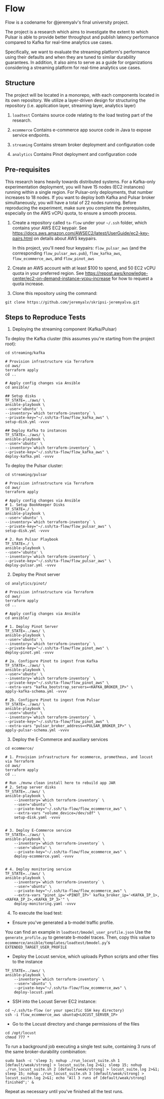 # Flow
Flow is a codename for @jeremyalv's final university project. 

The project is a research which aims to investigate the extent to which Pulsar is able to provide better throughput and publish latency performance compared to Kafka for real-time analytics use cases. 

Specifically, we want to evaluate the streaming platform's performance using their defaults and when they are tuned to similar durability guarantees. In addition, it also aims to serve as a guide for organizations considering a streaming platform for real-time analytics use cases.

## Structure
The project will be located in a monorepo, with each components located in its own repository. We utilize a layer-driven design for structuring the repository (i.e. application layer, streaming layer, analytics layer)

1. `loadtest`
Contains source code relating to the load testing part of the research.

2. `ecommerce`
Contains e-commerce app source code in Java to expose service endpoints.

3. `streaming`
Contains stream broker deployment and configuration code

4. `analytics`
Contains Pinot deployment and configuration code


## Pre-requisites
This research leans heavily towards distributed systems. 
For a Kafka-only experimentation deployment, you will have 15 nodes (EC2 instances) running within a single region. 
For Pulsar-only deployments, that number increases to 18 nodes. 
If you want to deploy both Kafka and Pulsar broker simultaneously, you will have a total of 22 nodes running. 
Before reproducing the experiment, make sure you complete the prerequisites, especially on the AWS vCPU quota, to ensure a smooth process.

1. Create a repository called `ta-flow` under your `~/.ssh` folder, which contains your AWS EC2 keypair. See https://docs.aws.amazon.com/AWSEC2/latest/UserGuide/ec2-key-pairs.html on details about AWS keypairs.

    In this project, you'll need four keypairs: `flow_pulsar_aws` (and the corresponding `flow_pulsar_aws.pub`), `flow_kafka_aws`, `flow_ecommerce_aws`, and `flow_pinot_aws`

2. Create an AWS account with at least $100 to spend, and 50 EC2 vCPU quota in your preferred region. See https://repost.aws/knowledge-center/ec2-on-demand-instance-vcpu-increase for how to request a quota increase.

3. Clone this repository using the command:
```
git clone https://github.com/jeremyalv/skripsi-jeremyalva.git
```

## Steps to Reproduce Tests
1. Deploying the streaming component (Kafka/Pulsar)

To deploy the Kafka cluster (this assumes you're starting from the project root):
```
cd streaming/kafka

# Provision infrastructure via Terraform
cd aws/
terraform apply
cd ..

# Apply config changes via Ansible
cd ansible/

## Setup disks
TF_STATE=../aws/ \
ansible-playbook \
--user='ubuntu' \
--inventory=`which terraform-inventory` \
--private-key="~/.ssh/ta-flow/flow_kafka_aws" \
setup-disk.yml -vvvv

## Deploy Kafka to instances
TF_STATE=../aws/ \
ansible-playbook \
--user='ubuntu' \
--inventory=`which terraform-inventory` \
--private-key="~/.ssh/ta-flow/flow_kafka_aws" \
deploy-kafka.yml -vvvv
```

To deploy the Pulsar cluster:
```
cd streaming/pulsar

# Provision infrastructure via Terraform
cd aws/
terraform apply

# Apply config changes via Ansible
# 1. Setup BookKeeper Disks
TF_STATE=./ \
ansible-playbook \
--user='ubuntu' \
--inventory=`which terraform-inventory` \
--private-key="~/.ssh/ta-flow/flow_pulsar_aws" \
setup-disk.yml -vvvv

# 2. Run Pulsar Playbook
TF_STATE=./ \
ansible-playbook \
--user='ubuntu' \
--inventory=`which terraform-inventory` \
--private-key="~/.ssh/ta-flow/flow_pulsar_aws" \
deploy-pulsar.yml -vvvv

```

2. Deploy the Pinot server
```
cd analytics/pinot/

# Provision infrastructure via Terraform
cd aws/
terraform apply
cd ..

# Apply config changes via Ansible
cd ansible/

# 1. Deploy Pinot Server
TF_STATE=../aws/ \
ansible-playbook \
--user='ubuntu' \
--inventory=`which terraform-inventory` \
--private-key="~/.ssh/ta-flow/flow_pinot_aws" \
deploy-pinot.yml -vvvv

# 2a. Configure Pinot to ingest from Kafka
TF_STATE=../aws/ \
ansible-playbook \
--user='ubuntu' \
--inventory=`which terraform-inventory` \
--private-key="~/.ssh/ta-flow/flow_pinot_aws" \
--extra-vars "kafka_bootstrap_servers=<KAFKA_BROKER_IP>" \
apply-kafka-schema.yml -vvvv

# 2b. Configure Pinot to ingest from Pulsar
TF_STATE=../aws/ \
ansible-playbook \
--user='ubuntu' \
--inventory=`which terraform-inventory` \
--private-key="~/.ssh/ta-flow/flow_pinot_aws" \
--extra-vars "pulsar_broker_address=<PULSAR_BROKER_IP>" \
apply-pulsar-schema.yml -vvvv

```

3. Deploy the E-Commerce and auxiliary services
```
cd ecommerce/

# 1. Provision infrastructure for ecommerce, prometheus, and locust via Terraform
cd aws/
terraform apply
cd ..

# Run ./mvnw clean install here to rebuild app JAR
# 2. Setup server disks 
TF_STATE=../aws/ \
ansible-playbook \
    --inventory=`which terraform-inventory` \
    --user='ubuntu' \
    --private-key="~/.ssh/ta-flow/flow_ecommerce_aws" \
    --extra-vars "volume_device=/dev/sdf" \
    setup-disk.yaml -vvvv


# 3. Deploy E-Commerce service
TF_STATE=../aws/ \
ansible-playbook \
    --inventory=`which terraform-inventory` \
    --user='ubuntu' \
    --private-key="~/.ssh/ta-flow/flow_ecommerce_aws" \
    deploy-ecommerce.yaml -vvvv


# 4. Deploy monitoring service
TF_STATE=../aws/ \
ansible-playbook \
    --inventory=`which terraform-inventory` \
    --user='ubuntu' \
    --private-key="~/.ssh/ta-flow/flow_ecommerce_aws" \
    --extra-vars "pinot_ip='<PINOT_IP>' kafka_broker_ip='<KAFKA_IP_1>,<KAFKA_IP_2>,<KAFKA_IP_3>'" \
    deploy-monitoring.yaml -vvvv
```

4. To execute the load test:
* Ensure you've generated a b-model traffic profile. 

You can find an example in `loadtest/bmodel_user_profile.json`
Use the `generate_profile.py` to generate b-model traces.
Then, copy this value to `ecommerce/ansible/templates/loadtest/bmodel.py`'s `EXTENDED_TARGET_USER_PROFILE`


* Deploy the Locust service, which uploads Python scripts and other files to the instance

```
TF_STATE=../aws/ \
ansible-playbook \
    --inventory=`which terraform-inventory` \
    --user='ubuntu' \
    --private-key="~/.ssh/ta-flow/flow_ecommerce_aws" \
    deploy-locust.yaml
```

* SSH into the Locust Server EC2 instance:

```
cd ~/.ssh/ta-flow (or your specific SSH key directory)
ssh -i flow_ecommerce_aws ubuntu@<LOCUST_SERVER_IP>
```

* Go to the Locust directory and change permissions of the files

```
cd /opt/locust
chmod 777 *
```

To run a background job executing a single test suite, containing 3 runs of the same broker-durability combination:
```
sudo bash -c 'sleep 3; nohup ./run_locust_suite.sh 1 [default/weak/strong] > locust_suite.log 2>&1; sleep 15; nohup ./run_locust_suite.sh 2 [default/weak/strong] > locust_suite.log 2>&1; sleep 15; nohup ./run_locust_suite.sh 3 [default/weak/strong] > locust_suite.log 2>&1; echo "All 3 runs of [default/weak/strong] finished";' &
```

Repeat as necessary until you've finished all the test runs.
